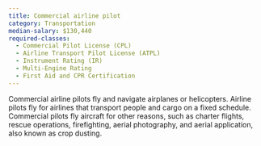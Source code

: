 ```yaml
---
title: Commercial airline pilot
category: Transportation
median-salary: $130,440
required-classes:
  - Commercial Pilot License (CPL)
  - Airline Transport Pilot License (ATPL)
  - Instrument Rating (IR)
  - Multi-Engine Rating
  - First Aid and CPR Certification
---
```


Commercial airline pilots fly and navigate airplanes or helicopters. Airline pilots fly for airlines that transport people and cargo on a fixed schedule. Commercial pilots fly aircraft for other reasons, such as charter flights, rescue operations, firefighting, aerial photography, and aerial application, also known as crop dusting.